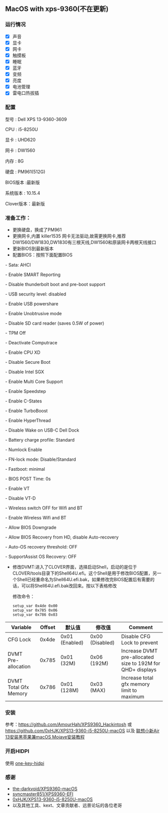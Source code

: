 ## MacOS with xps-9360(不在更新)

### 运行情况

- [x]  声音
- [x]  显卡
- [x]  网卡
- [x]  触摸板
- [x]  睡眠
- [x]  蓝牙
- [x]  变频
- [x] 亮度
- [x] 电池管理
- [x] 雷电口热拔插

### 配置

型号 : Dell XPS 13-9360-3609

CPU : i5-8250U

显卡 : UHD620

网卡 : DW1560

内存 : 8G

硬盘 : PM961(512G)

BIOS版本 :最新版

系统版本 : 10.15.4

Clover版本：最新版

### 准备工作：

- 更换硬盘，换成了PM961
- 更换网卡,内置 killer1535 网卡无法驱动,故需更换网卡,推荐 DW1560/DW1830,DW1830有三根天线,DW1560和原装网卡两根天线接口
- 更新BIOS到最新版本
- 配置BIOS：按照下面配置BIOS

\- Sata: AHCI

\- Enable SMART Reporting

\- Disable thunderbolt boot and pre-boot support

\- USB security level: disabled

\- Enable USB powershare

\- Enable Unobtrusive mode

\- Disable SD card reader (saves 0.5W of power)

\- TPM Off

\- Deactivate Computrace

\- Enable CPU XD

\- Disable Secure Boot

\- Disable Intel SGX

\- Enable Multi Core Support

\- Enable Speedstep

\- Enable C-States

\- Enable TurboBoost

\- Enable HyperThread

\- Disable Wake on USB-C Dell Dock

\- Battery charge profile: Standard

\- Numlock Enable

\- FN-lock mode: Disable/Standard

\- Fastboot: minimal

\- BIOS POST Time: 0s

\- Enable VT

\- Disable VT-D

\- Wireless switch OFF for Wifi and BT

\- Enable Wireless Wifi and BT

\- Allow BIOS Downgrade

\- Allow BIOS Recovery from HD, disable Auto-recovery

\- Auto-OS recovery threshold: OFF

\- SupportAssist OS Recovery: OFF

- 修改DVMT:进入了CLOVER界面，选择启动Shell，启动的是位于CLOVER/tools目录下的Shell64U.efi。这个Shell是用于修改BIOS配置，另一个Shell已经重命名为Shell64U.efi.bak，如果修改完BIOS配置后有需要的话，可以将Shell64U.efi.bak改回来。按以下表格修改

  修改命令：

  ```shell
  setup_var 0x4de 0x00
  setup_var 0x785 0x06
  setup_var 0x786 0x03
  ```

| Variable              | Offset | 默认值         | 修改值          | Comment                                                    |
| --------------------- | ------ | -------------- | --------------- | ---------------------------------------------------------- |
| CFG Lock              | 0x4de  | 0x01 (Enabled) | 0x00 (Disabled) | Disable CFG Lock to prevent                                |
| DVMT Pre-allocation   | 0x785  | 0x01 (32M)     | 0x06 (192M)     | Increase DVMT pre-allocated size to 192M for QHD+ displays |
| DVMT Total Gfx Memory | 0x786  | 0x01 (128M)    | 0x03 (MAX)      | Increase total gfx memory limit to maximum                 |





### 安装

参考：https://github.com/AmourHah/XPS9360_Hackintosh 或 https://github.com/0xHJK/XPS13-9360-i5-8250U-macOS 以及  [联想小新Air 13安装黑苹果兼macOS Mojave安装教程](https://blog.daliansky.net/Lenovo-Xiaoxin-Air-13-macOS-Mojave-installation-tutorial.html)

### 开启HIDPI

使用 [one-key-hidpi](https://github.com/xzhih/one-key-hidpi)


### 感谢

- [the-darkvoid/XPS9360-macOS](https://github.com/the-darkvoid/XPS9360-macOS)
- [syncmaster851/XPS9360-EFI](https://github.com/syncmaster851/XPS9360-EFI)
-  [0xHJK/XPS13-9360-i5-8250U-macOS]( https://github.com/0xHJK/XPS13-9360-i5-8250U-macOS)
- 以及其他工具、kext、文章贡献者、远景论坛的各位老哥

